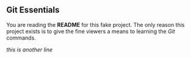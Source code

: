 ## Git Essentials

You are reading the **README** for this fake project.
The only reason this project exists is to give
the fine viewers a means to learning the _Git_
commands.

*this is another line*